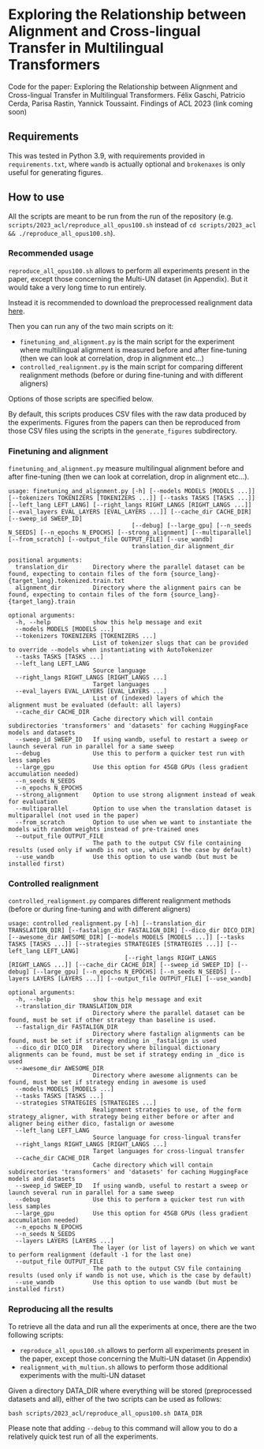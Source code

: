 # Exploring the Relationship between Alignment and Cross-lingual Transfer in Multilingual Transformers

Code for the paper: Exploring the Relationship between Alignment and Cross-lingual Transfer in Multilingual Transformers. Félix Gaschi, Patricio Cerda, Parisa Rastin, Yannick Toussaint. Findings of ACL 2023 (link coming soon)

## Requirements

This was tested in Python 3.9, with requirements provided in `requirements.txt`, where `wandb` is actually optional and `brokenaxes` is only useful for generating figures.

## How to use

All the scripts are meant to be run from the run of the repository (e.g. `scripts/2023_acl/reproduce_all_opus100.sh` instead of `cd scripts/2023_acl && ./reproduce_all_opus100.sh`).

### Recommended usage

`reproduce_all_opus100.sh` allows to perform all experiments present in the paper, except those concerning the Multi-UN dataset (in Appendix). But it would take a very long time to run entirely.

Instead it is recommended to download the preprocessed realignment data [here](https://drive.google.com/file/d/12mrv3tUHNvGLCYtjiv6VackjmNtW_PRn/view?usp=sharing).

Then you can run any of the two main scripts on it:

- `finetuning_and_alignment.py` is the main script for the experiment where multilingual alignment is measured before and after fine-tuning (then we can look at correlation, drop in alignment etc...)
- `controlled_realignment.py` is the main script for comparing different realignment methods (before or during fine-tuning and with different aligners)

Options of those scripts are specified below.

By default, this scripts produces CSV files with the raw data produced by the experiments. Figures from the papers can then be reproduced from those CSV files using the scripts in the `generate_figures` subdirectory.

### Finetuning and alignment

`finetuning_and_alignment.py` measure multilingual alignment before and after fine-tuning (then we can look at correlation, drop in alignment etc...).

```
usage: finetuning_and_alignment.py [-h] [--models MODELS [MODELS ...]] [--tokenizers TOKENIZERS [TOKENIZERS ...]] [--tasks TASKS [TASKS ...]] [--left_lang LEFT_LANG] [--right_langs RIGHT_LANGS [RIGHT_LANGS ...]] [--eval_layers EVAL_LAYERS [EVAL_LAYERS ...]] [--cache_dir CACHE_DIR] [--sweep_id SWEEP_ID]
                                   [--debug] [--large_gpu] [--n_seeds N_SEEDS] [--n_epochs N_EPOCHS] [--strong_alignment] [--multiparallel] [--from_scratch] [--output_file OUTPUT_FILE] [--use_wandb]
                                   translation_dir alignment_dir

positional arguments:
  translation_dir       Directory where the parallel dataset can be found, expecting to contain files of the form {source_lang}-{target_lang}.tokenized.train.txt
  alignment_dir         Directory where the alignment pairs can be found, expecting to contain files of the form {source_lang}-{target_lang}.train

optional arguments:
  -h, --help            show this help message and exit
  --models MODELS [MODELS ...]
  --tokenizers TOKENIZERS [TOKENIZERS ...]
                        List of tokenizer slugs that can be provided to override --models when instantiating with AutoTokenizer
  --tasks TASKS [TASKS ...]
  --left_lang LEFT_LANG
                        Source language
  --right_langs RIGHT_LANGS [RIGHT_LANGS ...]
                        Target languages
  --eval_layers EVAL_LAYERS [EVAL_LAYERS ...]
                        List of (indexed) layers of which the alignment must be evaluated (default: all layers)
  --cache_dir CACHE_DIR
                        Cache directory which will contain subdirectories 'transformers' and 'datasets' for caching HuggingFace models and datasets
  --sweep_id SWEEP_ID   If using wandb, useful to restart a sweep or launch several run in parallel for a same sweep
  --debug               Use this to perform a quicker test run with less samples
  --large_gpu           Use this option for 45GB GPUs (less gradient accumulation needed)
  --n_seeds N_SEEDS
  --n_epochs N_EPOCHS
  --strong_alignment    Option to use strong alignment instead of weak for evaluation
  --multiparallel       Option to use when the translation dataset is multiparallel (not used in the paper)
  --from_scratch        Option to use when we want to instantiate the models with random weights instead of pre-trained ones
  --output_file OUTPUT_FILE
                        The path to the output CSV file containing results (used only if wandb is not use, which is the case by default)
  --use_wandb           Use this option to use wandb (but must be installed first)
```

### Controlled realignment 

`controlled_realignment.py` compares different realignment methods (before or during fine-tuning and with different aligners)

```
usage: controlled_realignment.py [-h] [--translation_dir TRANSLATION_DIR] [--fastalign_dir FASTALIGN_DIR] [--dico_dir DICO_DIR] [--awesome_dir AWESOME_DIR] [--models MODELS [MODELS ...]] [--tasks TASKS [TASKS ...]] [--strategies STRATEGIES [STRATEGIES ...]] [--left_lang LEFT_LANG]
                                 [--right_langs RIGHT_LANGS [RIGHT_LANGS ...]] [--cache_dir CACHE_DIR] [--sweep_id SWEEP_ID] [--debug] [--large_gpu] [--n_epochs N_EPOCHS] [--n_seeds N_SEEDS] [--layers LAYERS [LAYERS ...]] [--output_file OUTPUT_FILE] [--use_wandb]

optional arguments:
  -h, --help            show this help message and exit
  --translation_dir TRANSLATION_DIR
                        Directory where the parallel dataset can be found, must be set if other strategy than baseline is used.
  --fastalign_dir FASTALIGN_DIR
                        Directory where fastalign alignments can be found, must be set if strategy ending in _fastalign is used
  --dico_dir DICO_DIR   Directory where bilingual dictionary alignments can be found, must be set if strategy ending in _dico is used
  --awesome_dir AWESOME_DIR
                        Directory where awesome alignments can be found, must be set if strategy ending in awesome is used
  --models MODELS [MODELS ...]
  --tasks TASKS [TASKS ...]
  --strategies STRATEGIES [STRATEGIES ...]
                        Realignment strategies to use, of the form strategy_aligner, with strategy being either before or after and aligner being either dico, fastalign or awesome
  --left_lang LEFT_LANG
                        Source language for cross-lingual transfer
  --right_langs RIGHT_LANGS [RIGHT_LANGS ...]
                        Target languages for cross-lingual transfer
  --cache_dir CACHE_DIR
                        Cache directory which will contain subdirectories 'transformers' and 'datasets' for caching HuggingFace models and datasets
  --sweep_id SWEEP_ID   If using wandb, useful to restart a sweep or launch several run in parallel for a same sweep
  --debug               Use this to perform a quicker test run with less samples
  --large_gpu           Use this option for 45GB GPUs (less gradient accumulation needed)
  --n_epochs N_EPOCHS
  --n_seeds N_SEEDS
  --layers LAYERS [LAYERS ...]
                        The layer (or list of layers) on which we want to perform realignment (default -1 for the last one)
  --output_file OUTPUT_FILE
                        The path to the output CSV file containing results (used only if wandb is not use, which is the case by default)
  --use_wandb           Use this option to use wandb (but must be installed first)
```

### Reproducing all the results

To retrieve all the data and run all the experiments at once, there are the two following scripts:

- `reproduce_all_opus100.sh` allows to perform all experiments present in the paper, except those concerning the Multi-UN dataset (in Appendix)
- `realignment_with_multiun.sh` allows to perform those additional experiments with the multi-UN dataset

Given a directory DATA_DIR where everything will be stored (preprocessed datasets and all), either of the two scripts can be used as follows:

```
bash scripts/2023_acl/reproduce_all_opus100.sh DATA_DIR
```

Please note that adding `--debug` to this command will allow you to do a relatively quick test run of all the experiments.


